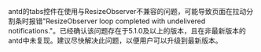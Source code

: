 antd的tabs控件在使用与ResizeObserver不兼容的问题，可能导致页面在拉动分割条时报错"ResizeObserver loop completed with undelivered notifications."。已经确认该问题存在于5.1.0及以上的版本，且在非最新版本的antd中未复现。建议尽快解决此问题，以便用户可以升级到最新版本。
